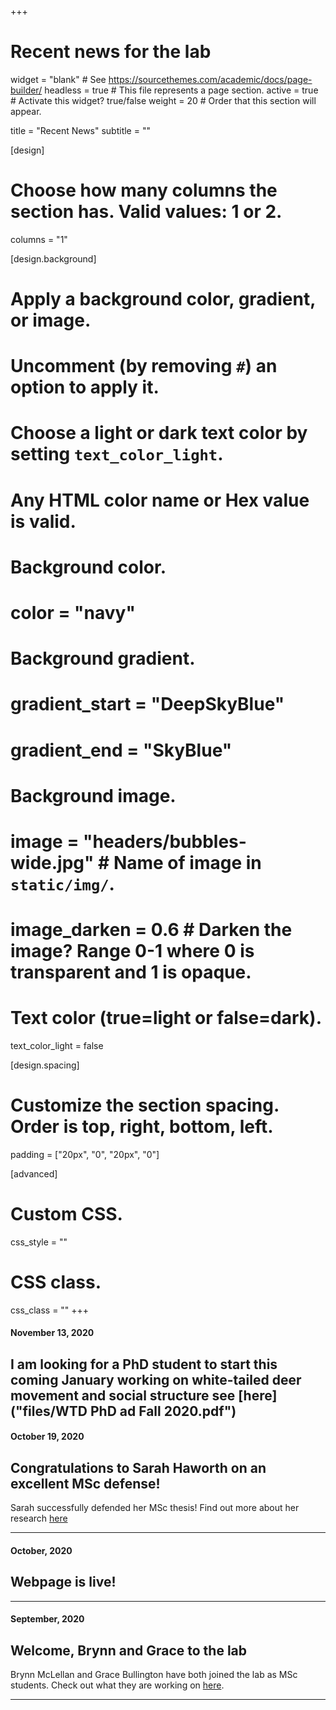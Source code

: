 +++
# Recent news for the lab

widget = "blank"  # See https://sourcethemes.com/academic/docs/page-builder/
headless = true  # This file represents a page section.
active = true  # Activate this widget? true/false
weight = 20  # Order that this section will appear.

title = "Recent News"
subtitle = ""

[design]
  # Choose how many columns the section has. Valid values: 1 or 2.
  columns = "1"

[design.background]
  # Apply a background color, gradient, or image.
  #   Uncomment (by removing `#`) an option to apply it.
  #   Choose a light or dark text color by setting `text_color_light`.
  #   Any HTML color name or Hex value is valid.

  # Background color.
  # color = "navy"
  
  # Background gradient.
  # gradient_start = "DeepSkyBlue"
  # gradient_end = "SkyBlue"
  
  # Background image.
  # image = "headers/bubbles-wide.jpg"  # Name of image in `static/img/`.
  # image_darken = 0.6  # Darken the image? Range 0-1 where 0 is transparent and 1 is opaque.

  # Text color (true=light or false=dark).
  text_color_light = false

[design.spacing]
  # Customize the section spacing. Order is top, right, bottom, left.
  padding = ["20px", "0", "20px", "0"]

[advanced]
 # Custom CSS. 
 css_style = ""
 
 # CSS class.
 css_class = ""
+++

#### November 13, 2020

## I am looking for a PhD student to start this coming January working on white-tailed deer movement and social structure see [here]("files/WTD PhD ad Fall 2020.pdf")


#### October 19, 2020

## Congratulations to Sarah Haworth on an excellent MSc defense!

Sarah successfully defended her MSc thesis! Find out more about her research [here](author/sarah-haworth/)
___________________________


#### October, 2020

## Webpage is live!

___________________________

#### September, 2020

## Welcome, Brynn and Grace to the lab

Brynn McLellan and Grace Bullington have both joined the lab as MSc students. Check out what they are working on [here](people/). 
___________________________
